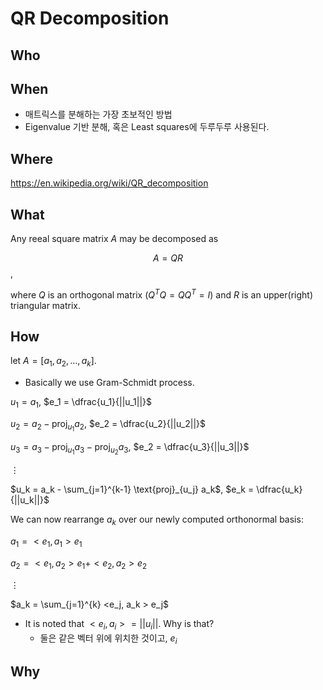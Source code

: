 
# QR Decomposition 

## Who 
## When 

* 매트릭스를 분해하는 가장 초보적인 방법 
* Eigenvalue 기반 분해, 혹은 Least squares에 두루두루 사용된다. 

## Where 

https://en.wikipedia.org/wiki/QR_decomposition

## What 

Any reeal square matrix $A$ may be decomposed as 

$$ A = QR $$, 

where $Q$ is an orthogonal matrix ($Q^T Q = Q Q^T = I$) and $R$ is an upper(right) triangular matrix. 

## How 

let $A = [a_1, a_2, \dotsc, a_k]$.

* Basically we use Gram-Schmidt process.

$u_1 = a_1$,  $e_1 = \dfrac{u_1}{||u_1||}$

$u_2 = a_2 - \text{proj}_{u_1} a_2$,  $e_2 = \dfrac{u_2}{||u_2||}$

$u_3 = a_3 - \text{proj}_{u_1} a_3 - \text{proj}_{u_2} a_3$,  $e_2 = \dfrac{u_3}{||u_3||}$

$\vdots$

$u_k = a_k - \sum_{j=1}^{k-1} \text{proj}_{u_j} a_k$,  $e_k = \dfrac{u_k}{||u_k||}$

We can now rearrange $a_k$ over our newly computed orthonormal basis: 

$a_1 = < e_1, a_1 > e_1$

$a_2 = < e_1, a_2 > e_1 + < e_2, a_2 > e_2$ 

$\vdots$

$a_k = \sum_{j=1}^{k} <e_j, a_k > e_j$

* It is noted that $<e_i, a_i> = || u_i ||$. Why is that? 
	* 둘은 같은 벡터 위에 위치한 것이고, $e_i$


## Why 


<!--stackedit_data:
eyJoaXN0b3J5IjpbLTI1NDkwOTc3LC04NjA5ODQ4MDEsLTEzND
IwMTc1OTldfQ==
-->